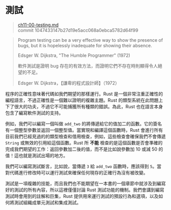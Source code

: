 # 測試

> [ch11-00-testing.md](https://github.com/rust-lang/book/blob/master/second-edition/src/ch11-00-testing.md)
> <br>
> commit 1047433147b27d19e5acc068a0ebca5782d64f99

> Program testing can be a very effective way to show the presence of bugs, but it is hopelessly inadequate for showing their absence.
>
> Edsger W. Dijkstra, "The Humble Programmer" (1972)
>
> 軟件測試是證明 bug 存在的有效方法，而證明它們不存在時則顯得令人絕望的不足。
>
> Edsger W. Dijkstra，【謙卑的程式設計師】（1972）

程序的正確性意味著代碼如我們期望的那樣運行。Rust 是一個非常注重正確性的編程語言，不過正確性是一個難以證明的複雜主題。Rust 的類型系統在此問題上下了很大的功夫，不過它不可能捕獲所有種類的錯誤。為此，Rust 也在語言本身包含了編寫軟件測試的支持。

例如，我們可以編寫一個叫做 `add_two` 的將傳遞給它的值加二的函數。它的簽名有一個整型參數並返回一個整型值。當實現和編譯這個函數時，Rust 會進行所有目前我們已經見過的的類型檢查和借用檢查，例如，這些檢查會確保我們不會傳遞 `String` 或無效的引用給這個函數。Rust 所 **不能** 檢查的是這個函數是否會準確的完成我們期望的工作：返回參數加二後的值，而不是比如說參數加 10 或減 50 的值！這也就是測試出場的地方。

我們可以編寫測試斷言，比如說，當傳遞 `3` 給 `add_two` 函數時，應該得到 `5`。當對代碼進行修改時可以運行測試來確保任何現存的正確行為沒有被改變。

測試是一項複雜的技能，而且我們也不能期望在一本書的一個章節中就涉及到編寫好的測試的所有內容，所以這裡僅僅討論 Rust 測試功能的機制。我們會講到編寫測試時會用到的註解和巨集，Rust 提供用來運行測試的預設行為和選項，以及如何將測試組織成單元測試和集成測試。